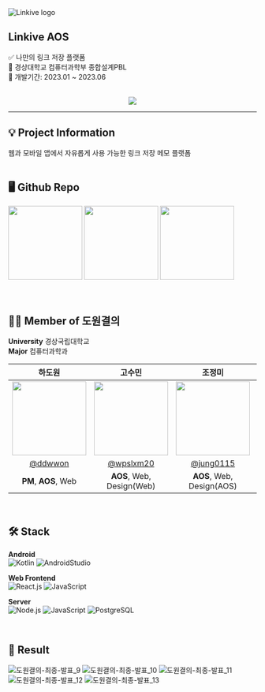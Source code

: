 <img alt="Linkive logo" src="https://github.com/jung0115/Linkive_AOS/assets/76805879/72fd9aeb-5547-4bd7-8143-c0a647feee43" />

## Linkive AOS
<p align="left">✅ 나만의 링크 저장 플랫폼<br/>
🏢 경상대학교 컴퓨터과학부 종합설계PBL<br/>
📅 개발기간: 2023.01 ~ 2023.06<br/><br/></p>

<div align="center">
  <a href="https://hits.seeyoufarm.com"><img src="https://hits.seeyoufarm.com/api/count/incr/badge.svg?url=https%3A%2F%2Fgithub.com%2FcharBS0701%2Flinkive-react&count_bg=%23A49CFF&title_bg=%236368E3&icon=&icon_color=%23E7E7E7&title=Linkive+Web&edge_flat=false"/></a>
</div>

---
  
## 💡 Project Information
<p align="left">웹과 모바일 앱에서 자유롭게 사용 가능한 링크 저장 메모 플랫폼<br/><br/></p>
  
## 🖥️ Github Repo
<div>
<a href="https://github.com/jung0115/Linkive_AOS"><img src="https://i.ibb.co/0yXPy6L/image-34.png" width="150px"/></a>
<a href="https://github.com/charBS0701/linkive-react"><img src="https://i.ibb.co/b5RPcY1/image-35.png" width="150px"/></a>
<a href="https://github.com/AFloppy/Linkive_Backend"><img src="https://i.ibb.co/6JM2GGg/node.png" width="150px"/></a>
</div>

<br/>
<br/>
  
## 🧑‍💻 Member of 도원결의
**University** 경상국립대학교  
**Major** 컴퓨터과학과  

| 하도원 | 고수민 | 조정미 | 김남혁 | 차봉석 |                                                                                                               
| :---: | :---: | :---: | :---: | :---: | 
| <img width="150px" src="https://avatars.githubusercontent.com/u/70639119?v=4"/> | <img width="150px" src="https://avatars.githubusercontent.com/u/72858039?v=4" /> | <img width="150px" src="https://avatars.githubusercontent.com/u/76805879?v=4" /> | <img width="150px" src="https://avatars.githubusercontent.com/u/11703271?v=4" /> | <img width="150px" src="https://avatars.githubusercontent.com/u/98582315?v=4" /> |
| [@ddwwon](https://github.com/ddwwon)  | [@wpslxm20](https://github.com/wpslxm20) |  [@jung0115](https://github.com/jung0115) | [@AFloppy](https://github.com/AFloppy) | [@charBS0701](https://github.com/charBS0701) |
| **PM**, **AOS**, Web | **AOS**, Web, Design(Web) | **AOS**, Web, Design(AOS) | **Server**, Web | **Server**, Web |

<br/>

## 🛠️ Stack
**Android**  
![Kotlin](https://img.shields.io/badge/Kotlin-A333F1??style=plastic&logo=kotlin&logoColor=white)
![AndroidStudio](https://img.shields.io/badge/Android_Studio-3DDC84??style=plastic&logo=android&logoColor=white)
  
**Web Frontend**  
![React.js](https://img.shields.io/badge/React.js-black??style=plastic&logo=react&logoColor=61DAFB)
![JavaScript](https://img.shields.io/badge/JavaScript-F7DF1E??style=plastic&logo=javascript&logoColor=white)
  
**Server**  
![Node.js](https://img.shields.io/badge/Node.js-80BD01??style=plastic&logo=node.js&logoColor=white)
![JavaScript](https://img.shields.io/badge/JavaScript-F7DF1E??style=plastic&logo=javascript&logoColor=white)
![PostgreSQL](https://img.shields.io/badge/PostgreSQL-254C7E??style=plastic&logo=postgresql&logoColor=white)

<br/>

## 🤗 Result
![도원결의-최종-발표_9](https://github.com/jung0115/Linkive_AOS/assets/76805879/6c759311-46bb-4ef4-97b8-61d09bcc6a43)
![도원결의-최종-발표_10](https://github.com/jung0115/Linkive_AOS/assets/76805879/79a45b3e-c940-428c-a689-f8f13d8293ca)
![도원결의-최종-발표_11](https://github.com/jung0115/Linkive_AOS/assets/76805879/76da16b2-2198-45bb-ad9c-3c809301bfd3)
![도원결의-최종-발표_12](https://github.com/jung0115/Linkive_AOS/assets/76805879/733fc05b-31d4-413c-8333-cbab88ff86bc)
![도원결의-최종-발표_13](https://github.com/jung0115/Linkive_AOS/assets/76805879/a168f5d4-d037-4a1c-99e2-d533094b7bf2)

